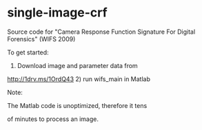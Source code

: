 # single-image-crf
Source code for "Camera Response Function Signature For Digital Forensics" (WIFS 2009)

To get started:

1) Download image and parameter data from 

http://1drv.ms/1OrdQ43
2) run wifs_main in Matlab

Note:

The Matlab code is unoptimized, therefore it tens 

of minutes to process an image.
